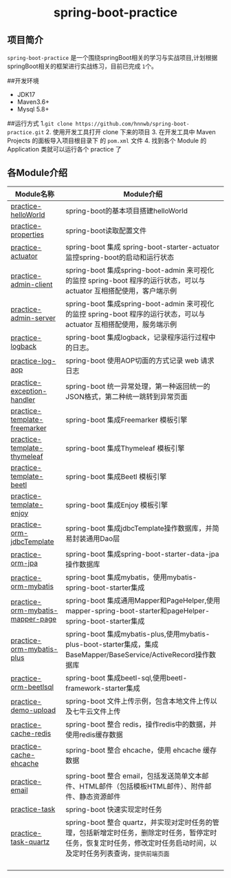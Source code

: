 <h1 align="center">spring-boot-practice</h1>

## 项目简介

`spring-boot-practice` 是一个围绕springBoot相关的学习与实战项目,计划根据springBoot相关的框架进行实战练习，目前已完成 `1`个。

##开发环境

- JDK17
- Maven3.6+
- Mysql 5.8+

##运行方式
1.`git clone https://github.com/hnnwb/spring-boot-practice.git`
2. 使用开发工具打开 clone 下来的项目
3. 在开发工具中 Maven Projects 的面板导入项目根目录下 的 `pom.xml` 文件
4. 找到各个 Module 的 Application 类就可以运行各个 practice 了

## 各Module介绍


| Module名称                                                             | Module介绍                                                                                                                                                              |
| ---------------------------------------------------------------------- | ----------------------------------------------------------------------------------------------------------------------------------------------------------------------- |
| [practice-helloWorld](./practice-helloworld)                           | spring-boot的基本项目搭建helloWorld                                                                                                                                     |
| [practice-properties](./practice-properties)                           | spring-boot读取配置文件                                                                                                                                                 |
| [practice-actuator](./practice-actuator)                               | spring-boot 集成 spring-boot-starter-actuator 监控spring-boot的启动和运行状态                                                                                           |
| [practice-admin-client](./practice-admin-client)                       | spring-boot 集成spring-boot-admin 来可视化的监控 spring-boot 程序的运行状态，可以与 actuator 互相搭配使用，客户端示例                                                   |
| [practice-admin-server](./practice-admin-server)                       | spring-boot 集成spring-boot-admin 来可视化的监控 spring-boot 程序的运行状态，可以与 actuator 互相搭配使用，服务端示例                                                   |
| [practice-logback](./practice-logback)                                 | spring-boot 集成logback，记录程序运行过程中的日志。                                                                                                                     |
| [practice-log-aop](./practice-log-aop)                                 | spring-boot 使用AOP切面的方式记录 web 请求日志                                                                                                                          |
| [practice-exception-handler](./practice-exception-handler)             | spring-boot 统一异常处理，第一种返回统一的JSON格式，第二种统一跳转到异常页面                                                                                            |
| [practice-template-freemarker](./practice-template-freemarker)         | spring-boot 集成Freemarker 模板引擎                                                                                                                                     |
| [practice-template-thymeleaf](./practice-template-thymeleaf)           | spring-boot 集成Thymeleaf 模板引擎                                                                                                                                      |
| [practice-template-beetl](./practice-template-beetl)                   | spring-boot 集成Beetl 模板引擎                                                                                                                                          |
| [practice-template-enjoy](./practice-template-enjoy)                   | spring-boot 集成Enjoy 模板引擎                                                                                                                                          |
| [practice-orm-jdbcTemplate](./practice-orm-jdbcTemplate)               | spring-boot 集成jdbcTemplate操作数据库，并简易封装通用Dao层                                                                                                             |
| [practice-orm-jpa](./practice-orm-jpa)                                 | spring-boot 集成spring-boot-starter-data-jpa操作数据库                                                                                                                  |
| [practice-orm-mybatis](./practice-orm-mybatis)                         | spring-boot 集成mybatis，使用mybatis-spring-boot-starter集成                                                                                                            |
| [practice-orm-mybatis-mapper-page](./practice-orm-mybatis-mapper-page) | spring-boot 集成通用Mapper和PageHelper,使用mapper-spring-boot-starter和pageHelper-spring-boot-starter集成                                                               |
| [practice-orm-mybatis-plus](./practice-orm-mybatis-plus)               | spring-boot 集成mybatis-plus,使用mybatis-plus-boot-starter集成，集成BaseMapper/BaseService/ActiveRecord操作数据库                                                       |
| [practice-orm-beetlsql](./practice-orm-beetlsql)                       | spring-boot 集成beetl-sql,使用beetl-framework-starter集成                                                                                                               |
| [practice-demo-upload](./practice-demo-upload)                         | spring-boot 文件上传示例，包含本地文件上传以及七牛云文件上传                                                                                                            |
| [practice-cache-redis](./practice-cache-redis)                         | spring-boot 整合 redis，操作redis中的数据，并使用redis缓存数据                                                                                                          |
| [practice-cache-ehcache](./practice-cache-ehcache)                     | spring-boot 整合 ehcache，使用 ehcache 缓存数据                                                                                                                         |
| [practice-email](./practice-email)                                     | spring-boot 整合 email，包括发送简单文本邮件、HTML邮件（包括模板HTML邮件）、附件邮件、静态资源邮件                                                                      |
| [practice-task](./practice-task)                                       | spring-boot 快速实现定时任务                                                                                                                                            |
| [practice-task-quartz](./practice-task-quartz)                         | spring-boot 整合 quartz，并实现对定时任务的管理，包括新增定时任务，删除定时任务，暂停定时任务，恢复定时任务，修改定时任务启动时间，以及定时任务列表查询，`提供前端页面` |
|                                                                        |                                                                                                                                                                         |
|                                                                        |                                                                                                                                                                         |
|                                                                        |                                                                                                                                                                         |
|                                                                        |                                                                                                                                                                         |
